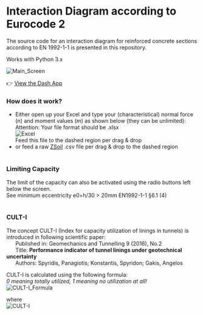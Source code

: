 # Interaction Diagram according to Eurocode 2
The source code for an interaction diagram for reinforced concrete sections according to EN 1992-1-1 is presented in this repository.

Works with Python 3.x

![Main_Screen](https://github.com/onurkoc/interaction-diagram/blob/master/images/Main_Screen.png)

👉 [View the Dash App](https://interaction-diagram.herokuapp.com/)

### How does it work?
- Either open up your Excel and type your (characteristical) normal force (n) and moment values (m) as shown below (they can be unlimited):<br>
Attention: Your file format should be .xlsx<br>
![Excel](https://github.com/onurkoc/interaction-diagram/blob/master/images/Excel.png)<br>
Feed this file to the dashed region per drag & drop<br>
- or feed a raw [ZSoil](https://www.zsoil.com/) .csv file per drag & drop to the dashed region
<br><br>
### Limiting Capacity
The limit of the capacity can also be activated using the radio buttons left below the screen.<br>
See minimum eccentricity e0=h/30 > 20mm EN1992-1-1 §6.1 (4)
<br><br>
### CULT-I
The concept CULT-I (Index for capacity utilization of linings in tunnels) is introduced in following scientific paper:<br>
&nbsp;&nbsp;&nbsp;&nbsp;&nbsp;&nbsp;Published in: Geomechanics and Tunnelling 9 (2016), No.2<br>
&nbsp;&nbsp;&nbsp;&nbsp;&nbsp;&nbsp;Title: **Performance indicator of tunnel linings under geotechnical uncertainty**<br>
&nbsp;&nbsp;&nbsp;&nbsp;&nbsp;&nbsp;Authors: Spyridis, Panagiotis; Konstantis, Spyridon; Gakis, Angelos<br>

CULT-I is calculated using the following formula:<br>
*0 meaning totally utilized, 1 meaning no utilization at all!*<br>
![CULT-I_Formula](https://github.com/onurkoc/interaction-diagram/blob/master/images/Cult-I_formula.png)<br>

where<br>
![CULT-I](https://github.com/onurkoc/interaction-diagram/blob/master/images/Cult-I.png)<br>

